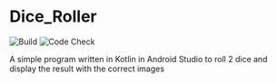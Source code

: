 # Dice_Roller
![Build](https://github.com/XenioxYT/DiceRollerWithImages/actions/workflows/build-app.yml/badge.svg)
![Code Check](https://github.com/XenioxYT/DiceRollerWithImages/actions/workflows/checkcode.yml/badge.svg)

<p>A simple program written in Kotlin in Android Studio to roll 2 dice and display the result with the correct images</p>
